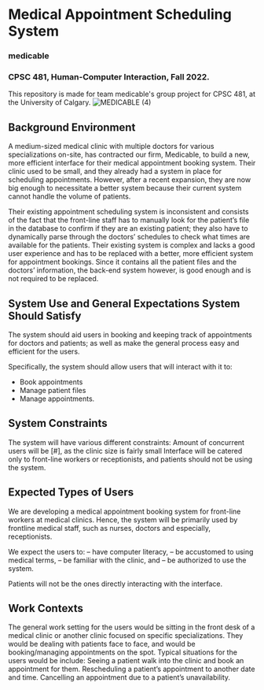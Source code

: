 # ****Medical Appointment Scheduling System****
### **medicable**
### CPSC 481, Human-Computer Interaction, Fall 2022.
This repository is made for team medicable's group project for CPSC 481, at the University of Calgary. 
![MEDICABLE (4)](https://user-images.githubusercontent.com/69314416/203297837-6fbb74e8-297a-483e-bd3c-f977c7dd48d6.png)


## Background Environment
A medium-sized medical clinic with multiple doctors for various specializations on-site, has contracted our firm, Medicable, to build a new, more efficient interface for their medical appointment booking system. Their clinic used to be small, and they already had a system in place for scheduling appointments. However, after a recent expansion, they are now big enough to necessitate a better system because their current system cannot handle the volume of patients.

Their existing appointment scheduling system is inconsistent and consists of the fact that the front-line staff has to manually look for the patient’s file in the database to confirm if they are an existing patient; they also have to dynamically parse through the doctors’ schedules to check what times are available for the patients. Their existing system is complex and lacks a good user experience and has to be replaced with a better, more efficient system for appointment bookings. Since it contains all the patient files and the doctors’ information, the back-end system however, is good enough and is not required to be replaced. 


## System Use and General Expectations System Should Satisfy
The system should aid users in booking and keeping track of appointments for doctors and patients; as well as make the general process easy and efficient for the users. 

Specifically, the system should allow users that will interact with it to:
- Book appointments
- Manage patient files
- Manage appointments.


## System Constraints
The system will have various different constraints:
Amount of concurrent users will be [#], as the clinic size is fairly small
Interface will be catered only to front-line workers or receptionists, and patients should not be using the system.


## Expected Types of Users
We are developing a medical appointment booking system for front-line workers at medical clinics. Hence, the system will be primarily used by frontline medical staff, such as nurses, doctors and especially, receptionists. 

We expect the users to:
– have computer literacy,
– be accustomed to using medical terms, 
– be familiar with the clinic, and
– be authorized to use the system.

Patients will not be the ones directly interacting with the interface.


## Work Contexts
The general work setting for the users would be sitting in the front desk of a medical clinic or another clinic focused on specific specializations. They would be dealing with patients face to face, and would be booking/managing appointments on the spot. Typical situations for the users would be include:
Seeing a patient walk into the clinic and book an appointment for them.
Rescheduling a patient’s appointment to another date and time. 
Cancelling an appointment due to a patient’s unavailability. 
